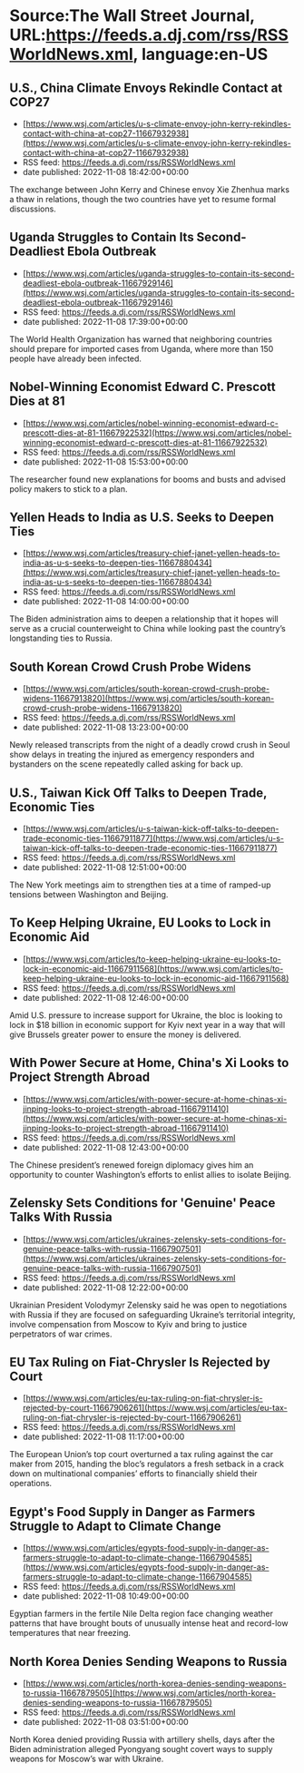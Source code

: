 # Source:The Wall Street Journal, URL:https://feeds.a.dj.com/rss/RSSWorldNews.xml, language:en-US

## U.S., China Climate Envoys Rekindle Contact at COP27
 - [https://www.wsj.com/articles/u-s-climate-envoy-john-kerry-rekindles-contact-with-china-at-cop27-11667932938](https://www.wsj.com/articles/u-s-climate-envoy-john-kerry-rekindles-contact-with-china-at-cop27-11667932938)
 - RSS feed: https://feeds.a.dj.com/rss/RSSWorldNews.xml
 - date published: 2022-11-08 18:42:00+00:00

The exchange between John Kerry and Chinese envoy Xie Zhenhua marks a thaw in relations, though the two countries have yet to resume formal discussions.

## Uganda Struggles to Contain Its Second-Deadliest Ebola Outbreak
 - [https://www.wsj.com/articles/uganda-struggles-to-contain-its-second-deadliest-ebola-outbreak-11667929146](https://www.wsj.com/articles/uganda-struggles-to-contain-its-second-deadliest-ebola-outbreak-11667929146)
 - RSS feed: https://feeds.a.dj.com/rss/RSSWorldNews.xml
 - date published: 2022-11-08 17:39:00+00:00

The World Health Organization has warned that neighboring countries should prepare for imported cases from Uganda, where more than 150 people have already been infected.

## Nobel-Winning Economist Edward C. Prescott Dies at 81
 - [https://www.wsj.com/articles/nobel-winning-economist-edward-c-prescott-dies-at-81-11667922532](https://www.wsj.com/articles/nobel-winning-economist-edward-c-prescott-dies-at-81-11667922532)
 - RSS feed: https://feeds.a.dj.com/rss/RSSWorldNews.xml
 - date published: 2022-11-08 15:53:00+00:00

The researcher found new explanations for booms and busts and advised policy makers to stick to a plan.

## Yellen Heads to India as U.S. Seeks to Deepen Ties
 - [https://www.wsj.com/articles/treasury-chief-janet-yellen-heads-to-india-as-u-s-seeks-to-deepen-ties-11667880434](https://www.wsj.com/articles/treasury-chief-janet-yellen-heads-to-india-as-u-s-seeks-to-deepen-ties-11667880434)
 - RSS feed: https://feeds.a.dj.com/rss/RSSWorldNews.xml
 - date published: 2022-11-08 14:00:00+00:00

The Biden administration aims to deepen a relationship that it hopes will serve as a crucial counterweight to China while looking past the country’s longstanding ties to Russia.

## South Korean Crowd Crush Probe Widens
 - [https://www.wsj.com/articles/south-korean-crowd-crush-probe-widens-11667913820](https://www.wsj.com/articles/south-korean-crowd-crush-probe-widens-11667913820)
 - RSS feed: https://feeds.a.dj.com/rss/RSSWorldNews.xml
 - date published: 2022-11-08 13:23:00+00:00

Newly released transcripts from the night of a deadly crowd crush in Seoul show delays in treating the injured as emergency responders and bystanders on the scene repeatedly called asking for back up.

## U.S., Taiwan Kick Off Talks to Deepen Trade, Economic Ties
 - [https://www.wsj.com/articles/u-s-taiwan-kick-off-talks-to-deepen-trade-economic-ties-11667911877](https://www.wsj.com/articles/u-s-taiwan-kick-off-talks-to-deepen-trade-economic-ties-11667911877)
 - RSS feed: https://feeds.a.dj.com/rss/RSSWorldNews.xml
 - date published: 2022-11-08 12:51:00+00:00

The New York meetings aim to strengthen ties at a time of ramped-up tensions between Washington and Beijing.

## To Keep Helping Ukraine, EU Looks to Lock in Economic Aid
 - [https://www.wsj.com/articles/to-keep-helping-ukraine-eu-looks-to-lock-in-economic-aid-11667911568](https://www.wsj.com/articles/to-keep-helping-ukraine-eu-looks-to-lock-in-economic-aid-11667911568)
 - RSS feed: https://feeds.a.dj.com/rss/RSSWorldNews.xml
 - date published: 2022-11-08 12:46:00+00:00

Amid U.S. pressure to increase support for Ukraine, the bloc is looking to lock in $18 billion in economic support for Kyiv next year in a way that will give Brussels greater power to ensure the money is delivered.

## With Power Secure at Home, China's Xi Looks to Project Strength Abroad
 - [https://www.wsj.com/articles/with-power-secure-at-home-chinas-xi-jinping-looks-to-project-strength-abroad-11667911410](https://www.wsj.com/articles/with-power-secure-at-home-chinas-xi-jinping-looks-to-project-strength-abroad-11667911410)
 - RSS feed: https://feeds.a.dj.com/rss/RSSWorldNews.xml
 - date published: 2022-11-08 12:43:00+00:00

The Chinese president’s renewed foreign diplomacy gives him an opportunity to counter Washington’s efforts to enlist allies to isolate Beijing.

## Zelensky Sets Conditions for 'Genuine' Peace Talks With Russia
 - [https://www.wsj.com/articles/ukraines-zelensky-sets-conditions-for-genuine-peace-talks-with-russia-11667907501](https://www.wsj.com/articles/ukraines-zelensky-sets-conditions-for-genuine-peace-talks-with-russia-11667907501)
 - RSS feed: https://feeds.a.dj.com/rss/RSSWorldNews.xml
 - date published: 2022-11-08 12:22:00+00:00

Ukrainian President Volodymyr Zelensky said he was open to negotiations with Russia if they are focused on safeguarding Ukraine’s territorial integrity, involve compensation from Moscow to Kyiv and bring to justice perpetrators of war crimes.

## EU Tax Ruling on Fiat-Chrysler Is Rejected by Court
 - [https://www.wsj.com/articles/eu-tax-ruling-on-fiat-chrysler-is-rejected-by-court-11667906261](https://www.wsj.com/articles/eu-tax-ruling-on-fiat-chrysler-is-rejected-by-court-11667906261)
 - RSS feed: https://feeds.a.dj.com/rss/RSSWorldNews.xml
 - date published: 2022-11-08 11:17:00+00:00

The European Union’s top court overturned a tax ruling against the car maker from 2015, handing the bloc’s regulators a fresh setback in a crack down on multinational companies’ efforts to financially shield their operations.

## Egypt's Food Supply in Danger as Farmers Struggle to Adapt to Climate Change
 - [https://www.wsj.com/articles/egypts-food-supply-in-danger-as-farmers-struggle-to-adapt-to-climate-change-11667904585](https://www.wsj.com/articles/egypts-food-supply-in-danger-as-farmers-struggle-to-adapt-to-climate-change-11667904585)
 - RSS feed: https://feeds.a.dj.com/rss/RSSWorldNews.xml
 - date published: 2022-11-08 10:49:00+00:00

Egyptian farmers in the fertile Nile Delta region face changing weather patterns that have brought bouts of unusually intense heat and record-low temperatures that near freezing.

## North Korea Denies Sending Weapons to Russia
 - [https://www.wsj.com/articles/north-korea-denies-sending-weapons-to-russia-11667879505](https://www.wsj.com/articles/north-korea-denies-sending-weapons-to-russia-11667879505)
 - RSS feed: https://feeds.a.dj.com/rss/RSSWorldNews.xml
 - date published: 2022-11-08 03:51:00+00:00

North Korea denied providing Russia with artillery shells, days after the Biden administration alleged Pyongyang sought covert ways to supply weapons for Moscow’s war with Ukraine.

